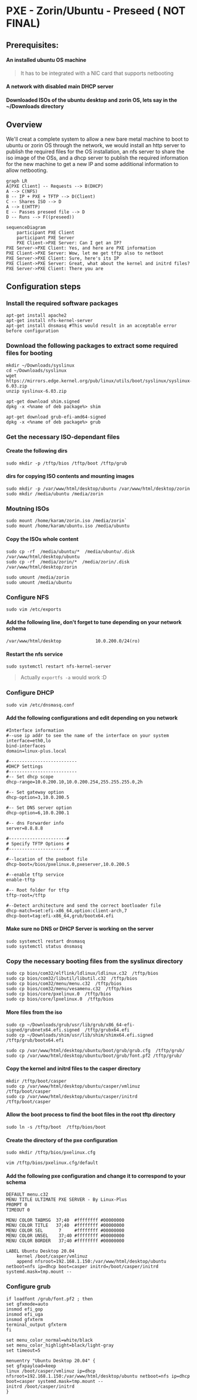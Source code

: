 # PXE - Zorin/Ubuntu - Preseed ( NOT FINAL)
## Prerequisites:
#### An installed ubuntu OS machine
>It has to be integrated with a NIC card that supports netbooting
#### A network with disabled main DHCP server 
#### Downloaded ISOs of the ubuntu desktop and zorin OS, lets say in the ~/Downloads directory

## Overview
We'll creat a complete system to allow a new bare metal machine to boot to ubuntu or zorin OS through the network, we would install an http server to publish the required files for the OS installation, an nfs server to share the iso image of the OSs, and a dhcp server to publish the required information for the new machine to get a new IP and some additional information to allow netbooting.
```mermaid
graph LR
A[PXE Client] -- Requests --> B(DHCP)
A --> C(NFS)
B -- IP + PXE + TFTP --> D(Client)
C -- Shares ISO --> D
A --> E(HTTP)
E -- Passes preseed file --> D
D -- Runs --> F((preseed))
```

```mermaid
sequenceDiagram
    participant PXE Client
    participant PXE Server
	PXE Client->PXE Server: Can I get an IP?
PXE Server->PXE Client: Yes, and here are PXE information
PXE Client->PXE Server: Wow, let me get tftp also to netboot
PXE Server->PXE Client: Sure, here's its IP
PXE Client->PXE Server: Great, what about the kernel and initrd files?
PXE Server->PXE Client: There you are
```


## Configuration steps
### Install the required software packages
```
apt-get install apache2
apt-get install nfs-kernel-server 
apt-get install dnsmasq #This would result in an acceptable error before configuration
```
### Download the following packages to extract some required files for booting
```
mkdir ~/Downloads/syslinux
cd ~/Downloads/syslinux
wget https://mirrors.edge.kernel.org/pub/linux/utils/boot/syslinux/syslinux-6.03.zip
unzip syslinux-6.03.zip
```
```
apt-get download shim.signed
dpkg -x <%name of deb package%> shim  

apt-get download grub-efi-amd64-signed
dpkg -x <%name of deb package%> grub
```
### Get the necessary ISO-dependant files
#### Create the following dirs
```
sudo mkdir -p /tftp/bios /tftp/boot /tftp/grub
```

#### dirs for copying ISO contents and mounting images
```
sudo mkdir -p /var/www/html/desktop/ubuntu /var/www/html/desktop/zorin
sudo mkdir /media/ubuntu /media/zorin
```
### Moutning ISOs
```
sudo mount /home/karam/zorin.iso /media/zorin`  
sudo mount /home/karam/ubuntu.iso /media/ubuntu  
```
#### Copy the ISOs whole content
```
sudo cp -rf  /media/ubuntu/*  /media/ubuntu/.disk  /var/www/html/desktop/ubuntu
sudo cp -rf  /media/zorin/*  /media/zorin/.disk  /var/www/html/desktop/zorin
```
```
sudo umount /media/zorin
sudo umount /media/ubuntu
```

### Configure NFS
```
sudo vim /etc/exports
```
#### Add the following line, don't forget to tune depending on your network schema
```
/var/www/html/desktop             10.0.200.0/24(ro)
```

#### Restart the nfs service
```
sudo systemctl restart nfs-kernel-server
```
> Actually ```exportfs -a``` would work :D


### Configure DHCP
```
sudo vim /etc/dnsmasq.conf 
```

#### Add the following configurations and edit depending on you network
```
#Interface information 
#--use ip addr to see the name of the interface on your system
interface=eth0,lo
bind-interfaces
domain=linux-plus.local

#--------------------------
#DHCP Settings
#--------------------------
#-- Set dhcp scope
dhcp-range=10.0.200.10,10.0.200.254,255.255.255.0,2h

#-- Set gateway option
dhcp-option=3,10.0.200.5

#-- Set DNS server option
dhcp-option=6,10.0.200.1

#-- dns Forwarder info
server=8.8.8.8

#----------------------#
# Specify TFTP Options #
#----------------------#

#--location of the pxeboot file
dhcp-boot=/bios/pxelinux.0,pxeserver,10.0.200.5

#--enable tftp service
enable-tftp

#-- Root folder for tftp
tftp-root=/tftp

#--Detect architecture and send the correct bootloader file
dhcp-match=set:efi-x86_64,option:client-arch,7 
dhcp-boot=tag:efi-x86_64,grub/bootx64.efi
```


#### Make sure no DNS or DHCP Server is working on the server
```
sudo systemctl restart dnsmasq
sudo systemctl status dnsmasq
```
### Copy the necessary booting files from the syslinux directory
```
sudo cp bios/com32/elflink/ldlinux/ldlinux.c32  /tftp/bios
sudo cp bios/com32/libutil/libutil.c32  /tftp/bios  
sudo cp bios/com32/menu/menu.c32  /tftp/bios
sudo cp bios/com32/menu/vesamenu.c32  /tftp/bios 
sudo cp bios/core/pxelinux.0  /tftp/bios
sudo cp bios/core/lpxelinux.0  /tftp/bios
```
#### More files from the iso
```
sudo cp ~/Downloads/grub/usr/lib/grub/x86_64-efi-signed/grubnetx64.efi.signed  /tftp/grubx64.efi
sudo cp ~/Downloads/shim/usr/lib/shim/shimx64.efi.signed  /tftp/grub/bootx64.efi
```

```
sudo cp /var/www/html/desktop/ubuntu/boot/grub/grub.cfg  /tftp/grub/
sudo cp /var/www/html/desktop/ubuntu/boot/grub/font.pf2 /tftp/grub/
```
#### Copy the kernel and initrd files to the casper directory
```
mkdir /tftp/boot/casper
sudo cp /var/www/html/desktop/ubuntu/casper/vmlinuz      /tftp/boot/casper
sudo cp /var/www/html/desktop/ubuntu/casper/initrd       /tftp/boot/casper
```

#### Allow the boot process to find the boot files in the root tftp directory
```
sudo ln -s /tftp/boot  /tftp/bios/boot
```
#### Create the directory of the pxe configuration
```
sudo mkdir /tftp/bios/pxelinux.cfg
```
```
vim /tftp/bios/pxelinux.cfg/default
```
#### Add the following pxe configuration and change it to correspond to your schema
```
DEFAULT menu.c32
MENU TITLE ULTIMATE PXE SERVER - By Linux-Plus
PROMPT 0 
TIMEOUT 0

MENU COLOR TABMSG  37;40  #ffffffff #00000000
MENU COLOR TITLE   37;40  #ffffffff #00000000 
MENU COLOR SEL      7     #ffffffff #00000000
MENU COLOR UNSEL    37;40 #ffffffff #00000000
MENU COLOR BORDER   37;40 #ffffffff #00000000

LABEL Ubuntu Desktop 20.04
    kernel /boot/casper/vmlinuz
    append nfsroot=192.168.1.150:/var/www/html/desktop/ubuntu netboot=nfs ip=dhcp boot=casper initrd=/boot/casper/initrd systemd.mask=tmp.mount --
```


### Configure grub
```
if loadfont /grub/font.pf2 ; then
set gfxmode=auto
insmod efi_gop
insmod efi_uga
insmod gfxterm
terminal_output gfxterm
fi

set menu_color_normal=white/black
set menu_color_highlight=black/light-gray
set timeout=5

menuentry "Ubuntu Desktop 20.04" {
set gfxpayload=keep
linux /boot/casper/vmlinuz ip=dhcp nfsroot=192.168.1.150:/var/www/html/desktop/ubuntu netboot=nfs ip=dhcp boot=casper systemd.mask=tmp.mount --
initrd /boot/casper/initrd
}
```

